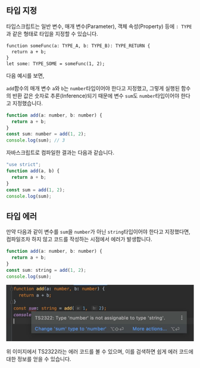 ## 타입 지정

타입스크립트는 일반 변수, 매개 변수(Parameter), 객체 속성(Property) 등에 `: TYPE`과 같은 형태로 타입을 지정할 수 있습니다.

```JS
function someFunc(a: TYPE_A, b: TYPE_B): TYPE_RETURN {
  return a + b;
}
let some: TYPE_SOME = someFunc(1, 2);
```



다음 예시를 보면,

`add`함수의 매개 변수 `a`와 `b`는 `number`타입이어야 한다고 지정했고, 그렇게 실행된 함수의 반환 값은 숫자로 추론(Inference)되기 때문에 변수 `sum`도 `number`타입이어야 한다고 지정했습니다.

```js
function add(a: number, b: number) {
  return a + b;
}
const sum: number = add(1, 2);
console.log(sum); // 3
```



자바스크립트로 컴파일한 결과는 다음과 같습니다.

```js
"use strict";
function add(a, b) {
  return a + b;
}
const sum = add(1, 2);
console.log(sum);
```





## 타입 에러

만약 다음과 같이 변수를 `sum`을 `number`가 아닌 `string`타입이어야 한다고 지정했다면, 컴파일조차 하지 않고 코드를 작성하는 시점에서 에러가 발생합니다.

```js
function add(a: number, b: number) {
  return a + b;
}
const sum: string = add(1, 2);
console.log(sum);
```

![img](01_Types.assets/e4a2436bacea6662223cdbb284b6fdf4783522ecb48a11b2bba484b68358d265.png)



위 이미지에서 TS2322라는 에러 코드를 볼 수 있으며, 이를 검색하면 쉽게 에러 코드에 대한 정보를 얻을 수 있습니다.